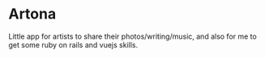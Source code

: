 # Artona
Little app for artists to share their photos/writing/music, and also for me to get some ruby on rails and vuejs skills.
